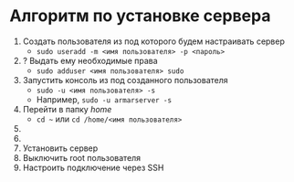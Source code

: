 # Алгоритм по установке сервера

1. Создать пользователя из под которого будем настраивать сервер
   - `sudo useradd -m <имя пользователя> -p <пароль>`
2. ? Выдать ему необходимые права
   - `sudo adduser <имя пользователя> sudo`
3. Запустить консоль из под созданного пользователя
   - `sudo -u <имя пользователя> -s`
   - Например, `sudo -u armarserver -s`
4. Перейти в папку _home_
   - `cd ~` или `cd /home/<имя пользователя>`
5.
6.
7. Установить сервер
8. Выключить root пользователя
9. Настроить подключение через SSH
